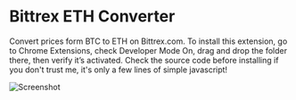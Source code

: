 # Bittrex ETH Converter
Convert prices form BTC to ETH on Bittrex.com.
To install this extension, go to Chrome Extensions, check Developer Mode On, drag and drop the folder there, then verify it’s activated.
Check the source code before installing if you don't trust me, it's only a few lines of simple javascript!

![Screenshot](https://i.imgur.com/egLBp5P.png)